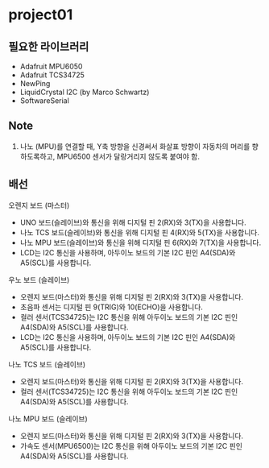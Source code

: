 # project01

## 필요한 라이브러리

- Adafruit MPU6050
- Adafruit TCS34725
- NewPing
- LiquidCrystal I2C (by Marco Schwartz)
- SoftwareSerial

## Note

1. 나노 (MPU)를 연결할 때, Y축 방향을 신경써서 화살표 방향이 자동차의 머리를 향하도록하고, MPU6500 센서가 달랑거리지 않도록 붙여야 함.

## 배선

오렌지 보드 (마스터)

- UNO 보드(슬레이브)와 통신을 위해 디지털 핀 2(RX)와 3(TX)을 사용합니다.  
- 나노 TCS 보드(슬레이브)와 통신을 위해 디지털 핀 4(RX)와 5(TX)을 사용합니다.  
- 나노 MPU 보드(슬레이브)와 통신을 위해 디지털 핀 6(RX)와 7(TX)을 사용합니다.  
- LCD는 I2C 통신을 사용하며, 아두이노 보드의 기본 I2C 핀인 A4(SDA)와 A5(SCL)를 사용합니다.  

우노 보드 (슬레이브)

- 오렌지 보드(마스터)와 통신을 위해 디지털 핀 2(RX)와 3(TX)을 사용합니다.  
- 초음파 센서는 디지털 핀 9(TRIG)와 10(ECHO)을 사용합니다.  
- 컬러 센서(TCS34725)는 I2C 통신을 위해 아두이노 보드의 기본 I2C 핀인 A4(SDA)와 A5(SCL)를 사용합니다.  
- LCD는 I2C 통신을 사용하며, 아두이노 보드의 기본 I2C 핀인 A4(SDA)와 A5(SCL)를 사용합니다.  

나노 TCS 보드 (슬레이브)

- 오렌지 보드(마스터)와 통신을 위해 디지털 핀 2(RX)와 3(TX)을 사용합니다.  
- 컬러 센서(TCS34725)는 I2C 통신을 위해 아두이노 보드의 기본 I2C 핀인 A4(SDA)와 A5(SCL)를 사용합니다.  

나노 MPU 보드 (슬레이브)

- 오렌지 보드(마스터)와 통신을 위해 디지털 핀 2(RX)와 3(TX)을 사용합니다.  
- 가속도 센서(MPU6500)는 I2C 통신을 위해 아두이노 보드의 기본 I2C 핀인 A4(SDA)와 A5(SCL)를 사용합니다.  
